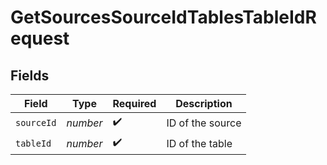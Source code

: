 # GetSourcesSourceIdTablesTableIdRequest


## Fields

| Field              | Type               | Required           | Description        |
| ------------------ | ------------------ | ------------------ | ------------------ |
| `sourceId`         | *number*           | :heavy_check_mark: | ID of the source   |
| `tableId`          | *number*           | :heavy_check_mark: | ID of the table    |